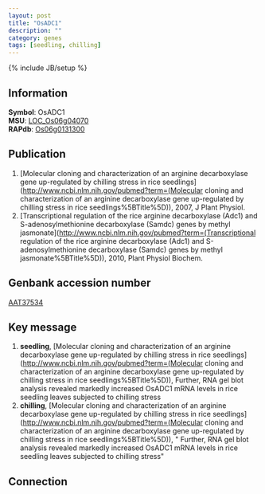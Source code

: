 ```yaml
---
layout: post
title: "OsADC1"
description: ""
category: genes
tags: [seedling, chilling]
---
```

{% include JB/setup %}

## Information
__Symbol__: OsADC1  
__MSU__: [LOC_Os06g04070](http://rice.plantbiology.msu.edu/cgi-bin/ORF_infopage.cgi?orf=LOC_Os06g04070)  
__RAPdb__: [Os06g0131300](http://rapdb.dna.affrc.go.jp/viewer/gbrowse_details/irgsp1?name=Os06g0131300)  

## Publication
1. [Molecular cloning and characterization of an arginine decarboxylase gene up-regulated by chilling stress in rice seedlings](http://www.ncbi.nlm.nih.gov/pubmed?term=(Molecular cloning and characterization of an arginine decarboxylase gene up-regulated by chilling stress in rice seedlings%5BTitle%5D)), 2007, J Plant Physiol.
2. [Transcriptional regulation of the rice arginine decarboxylase (Adc1) and S-adenosylmethionine decarboxylase (Samdc) genes by methyl jasmonate](http://www.ncbi.nlm.nih.gov/pubmed?term=(Transcriptional regulation of the rice arginine decarboxylase (Adc1) and S-adenosylmethionine decarboxylase (Samdc) genes by methyl jasmonate%5BTitle%5D)), 2010, Plant Physiol Biochem.

## Genbank accession number
[AAT37534](http://www.ncbi.nlm.nih.gov/nuccore/AAT37534)

## Key message
1. __seedling__, [Molecular cloning and characterization of an arginine decarboxylase gene up-regulated by chilling stress in rice seedlings](http://www.ncbi.nlm.nih.gov/pubmed?term=(Molecular cloning and characterization of an arginine decarboxylase gene up-regulated by chilling stress in rice seedlings%5BTitle%5D)),  Further, RNA gel blot analysis revealed markedly increased OsADC1 mRNA levels in rice seedling leaves subjected to chilling stress
2. __chilling__, [Molecular cloning and characterization of an arginine decarboxylase gene up-regulated by chilling stress in rice seedlings](http://www.ncbi.nlm.nih.gov/pubmed?term=(Molecular cloning and characterization of an arginine decarboxylase gene up-regulated by chilling stress in rice seedlings%5BTitle%5D)), " Further, RNA gel blot analysis revealed markedly increased OsADC1 mRNA levels in rice seedling leaves subjected to chilling stress"

## Connection



